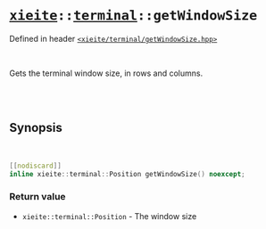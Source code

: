 # [`xieite`](../../README.md)`::`[`terminal`](../../docs/terminal.md)`::getWindowSize`
Defined in header [`<xieite/terminal/getWindowSize.hpp>`](../../include/xieite/terminal/getWindowSize.hpp)

<br/>

Gets the terminal window size, in rows and columns.

<br/><br/>

## Synopsis

<br/>

```cpp
[[nodiscard]]
inline xieite::terminal::Position getWindowSize() noexcept;
```
### Return value
- `xieite::terminal::Position` - The window size